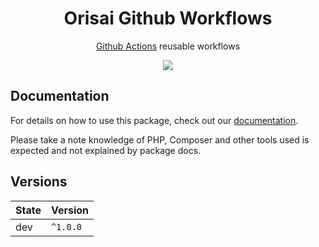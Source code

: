 <h1 align="center">Orisai Github Workflows</h1>

<p align="center">
    <a href="https://docs.github.com/en/actions">Github Actions</a> reusable workflows
</p>

<p align=center>
  <a href="https://choosealicense.com/licenses/mpl-2.0/"><img src="https://badgen.net/badge/license/MPL-2.0/blue?cache=3600"></a>
<p>

## Documentation

For details on how to use this package, check out our [documentation](docs/README.md).

Please take a note knowledge of PHP, Composer and other tools used is expected and not explained by package docs.

## Versions

| State  | Version      |
|--------|--------------|
| dev    | `^1.0.0`     |
